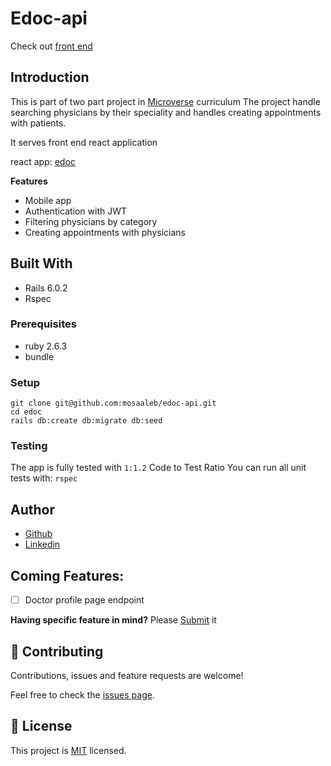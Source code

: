 # Edoc-api 

Check out [front end](https://github.com/mosaaleb/edoc)

## Introduction
This is part of two part project in [Microverse](https://www.microverse.org/) curriculum
The project handle searching physicians by their speciality and handles creating appointments with patients.

It serves front end react application

react app: [edoc](https://github.com/mosaaleb/edoc/)

**Features**
- Mobile app
- Authentication with JWT
- Filtering physicians by category
- Creating appointments with physicians

## Built With
- Rails 6.0.2
- Rspec

### Prerequisites
- ruby 2.6.3
- bundle

### Setup
```
git clone git@github.com:mosaaleb/edoc-api.git
cd edoc
rails db:create db:migrate db:seed
```


### Testing
The app is fully tested with `1:1.2` Code to Test Ratio
You can run all unit tests with:
`rspec`

## Author

- [Github](https://github.com/mosaaleb)
- [Linkedin](https://www.linkedin.com/in/muhammadebeid/)

## Coming Features:
- [ ] Doctor profile page endpoint

**Having specific feature in mind?** Please [Submit](https://github.com/mosaaleb/edoc-api/labels/enhancement) it

## 🤝 Contributing

Contributions, issues and feature requests are welcome!

Feel free to check the [issues page](issues/).


## 📝 License
This project is [MIT](lic.url) licensed.

